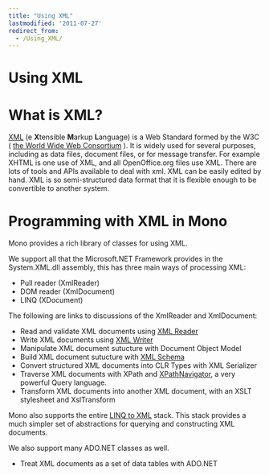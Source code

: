 ```yaml
---
title: "Using XML"
lastmodified: '2011-07-27'
redirect_from:
  - /Using_XML/
---
```


Using XML
=========

What is XML?
============

[XML](http://www.w3.org/XML/) (e **X**tensible **M**arkup **L**anguage) is a Web Standard formed by the W3C ( [the World Wide Web Consortium](http://www.w3.org/) ). It is widely used for several purposes, including as data files, document files, or for message transfer. For example XHTML is one use of XML, and all OpenOffice.org files use XML. There are lots of tools and APIs available to deal with xml. XML can be easily edited by hand. XML is so semi-structured data format that it is flexible enough to be convertible to another system.

Programming with XML in Mono
============================

Mono provides a rich library of classes for using XML.

We support all that the Microsoft.NET Framework provides in the System.XML.dll assembly, this has three main ways of processing XML:

-   Pull reader (XmlReader)
-   DOM reader (XmlDocument)
-   LINQ (XDocument)

The following are links to discussions of the XmlReader and XmlDocument:

-   Read and validate XML documents using [XML Reader](/XML_Reader)
-   Write XML documents using [XML Writer](/XML_Writer)
-   Manipulate XML document sutucture with Document Object Model
-   Build XML document sutucture with [XML Schema](/XML_Schema)
-   Convert structured XML documents into CLR Types with XML Serializer
-   Traverse XML documents with XPath and [XPathNavigator](/XPathNavigator), a very powerful Query language.
-   Transform XML documents into another XML document, with an XSLT stylesheet and XslTransform

Mono also supports the entire [LINQ to XML](http://msdn.microsoft.com/en-us/library/bb387098.aspx) stack. This stack provides a much simpler set of abstractions for querying and constructing XML documents.

We also support many ADO.NET classes as well.

-   Treat XML documents as a set of data tables with ADO.NET


